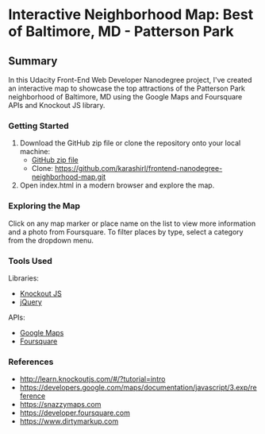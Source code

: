 # Interactive Neighborhood Map: Best of Baltimore, MD - Patterson Park 

## Summary

In this Udacity Front-End Web Developer Nanodegree project, I've created an interactive map to showcase the top attractions of the Patterson Park neighborhood of Baltimore, MD using the Google Maps and Foursquare APIs and Knockout JS library.

### Getting Started

1. Download the GitHub zip file or clone the repository onto your local machine:
	* [GitHub zip file](https://github.com/karashirl/frontend-nanodegree-neighborhood-map/archive/master.zip)
	* Clone: https://github.com/karashirl/frontend-nanodegree-neighborhood-map.git
2. Open index.html in a modern browser and explore the map.

### Exploring the Map

Click on any map marker or place name on the list to view more information and a photo from Foursquare. To filter places by type, select a category from the dropdown menu.

### Tools Used

Libraries:
* [Knockout JS](http://knockoutjs.com)
* [jQuery](http://jquery.com)

APIs:
* [Google Maps](https://developers.google.com/maps)
* [Foursquare](https://developer.foursquare.com)

### References
* http://learn.knockoutjs.com/#/?tutorial=intro
* https://developers.google.com/maps/documentation/javascript/3.exp/reference
* https://snazzymaps.com
* https://developer.foursquare.com
* https://www.dirtymarkup.com